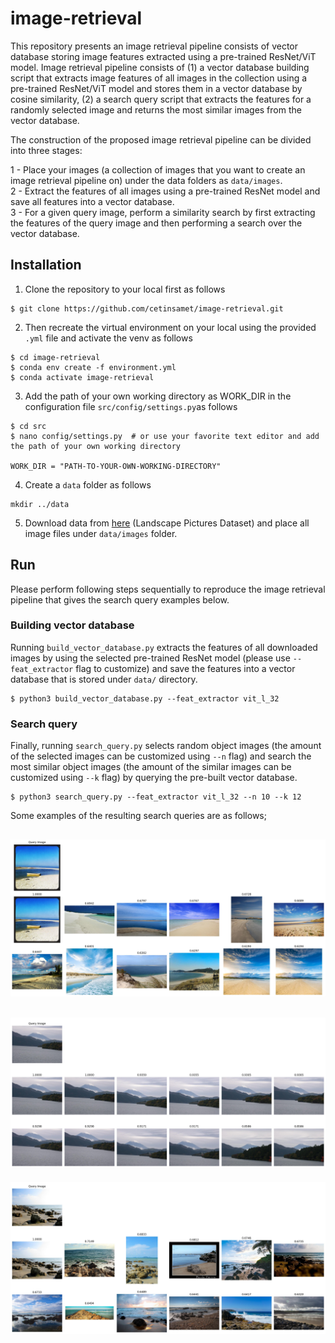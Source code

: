# image-retrieval

This repository presents an image retrieval pipeline consists of vector database storing image features extracted using a pre-trained ResNet/ViT model. Image retrieval pipeline consists of (1) a vector database building script that extracts image features of all images in the collection using a pre-trained ResNet/ViT model and stores them in a vector database by cosine similarity, (2) a search query script that extracts the features for a randomly selected image and returns the most similar images from the vector database.

The construction of the proposed image retrieval pipeline can be divided into three stages:

1 - Place your images (a collection of images that you want to create an image retrieval pipeline on) under the data folders as ```data/images```.   
2 - Extract the features of all images using a pre-trained ResNet model and save all features into a vector database.  
3 - For a given query image, perform a similarity search by first extracting the features of the query image and then performing a search over the vector database.  

## Installation
1. Clone the repository to your local first as follows    
```    
$ git clone https://github.com/cetinsamet/image-retrieval.git
```

2. Then recreate the virtual environment on your local using the provided ```.yml``` file and activate the venv as follows    
```
$ cd image-retrieval  
$ conda env create -f environment.yml
$ conda activate image-retrieval
```

3. Add the path of your own working directory as WORK_DIR in the configuration file ```src/config/settings.py```as follows
```
$ cd src
$ nano config/settings.py  # or use your favorite text editor and add the path of your own working directory

WORK_DIR = "PATH-TO-YOUR-OWN-WORKING-DIRECTORY"
```

4. Create a ```data``` folder as follows
```
mkdir ../data
```

5. Download data from [here](https://www.kaggle.com/datasets/arnaud58/landscape-pictures) (Landscape Pictures Dataset) and place all image files under ```data/images``` folder.

## Run
Please perform following steps sequentially to reproduce the image retrieval pipeline that gives the search query examples below.

### Building vector database
Running ```build_vector_database.py``` extracts the features of all downloaded images by using the selected pre-trained ResNet model (please use ```--feat_extractor``` flag to customize) and save the features into a vector database that is stored under ```data/``` directory.

```    
$ python3 build_vector_database.py --feat_extractor vit_l_32
```

### Search query
Finally, running ```search_query.py``` selects random object images (the amount of the selected images can be customized using ```--n``` flag) and search the most similar object images (the amount of the similar images can be customized using ```--k``` flag) by querying the pre-built vector database. 
```    
$ python3 search_query.py --feat_extractor vit_l_32 --n 10 --k 12
```

Some examples of the resulting search queries are as follows;

![img.png](results/results_vit_l_32/query_001.jpg)
---
![img.png](results/results_vit_l_32/query_002.jpg)
---
![img.png](results/results_vit_l_32/query_003.jpg)


